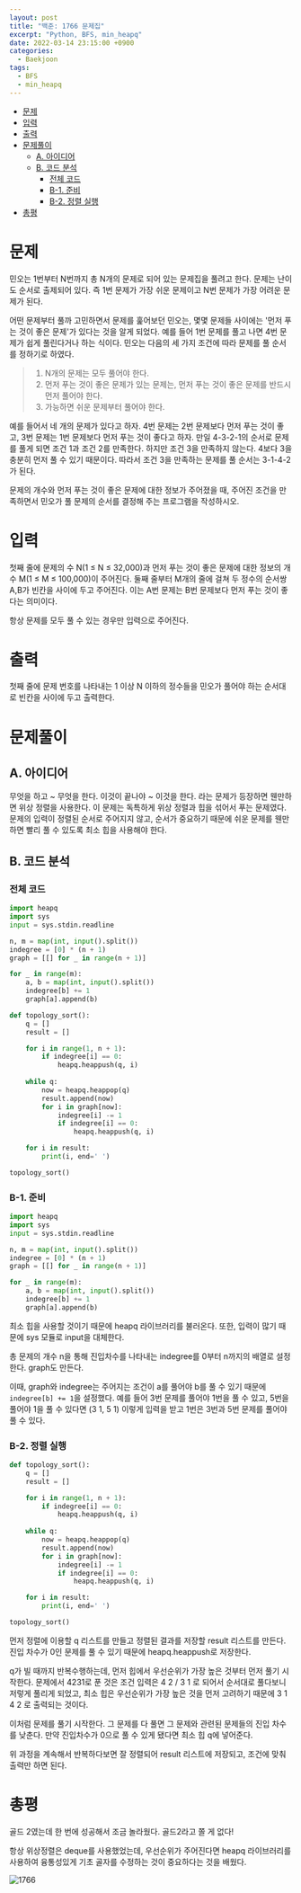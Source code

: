 ```yaml
---
layout: post
title: "백준: 1766 문제집"
excerpt: "Python, BFS, min_heapq"
date: 2022-03-14 23:15:00 +0900
categories:
  - Baekjoon
tags:
  - BFS
  - min_heapq
---
```


- [문제](#문제)
- [입력](#입력)
- [출력](#출력)
- [문제풀이](#문제풀이)
  - [A. 아이디어](#a-아이디어)
  - [B. 코드 분석](#b-코드-분석)
    - [전체 코드](#전체-코드)
    - [B-1. 준비](#b-1-준비)
    - [B-2. 정렬 실행](#b-2-정렬-실행)
- [총평](#총평)

# 문제

민오는 1번부터 N번까지 총 N개의 문제로 되어 있는 문제집을 풀려고 한다. 문제는 난이도 순서로 출제되어 있다. 즉 1번 문제가 가장 쉬운 문제이고 N번 문제가 가장 어려운 문제가 된다.

어떤 문제부터 풀까 고민하면서 문제를 훑어보던 민오는, 몇몇 문제들 사이에는 '먼저 푸는 것이 좋은 문제'가 있다는 것을 알게 되었다. 예를 들어 1번 문제를 풀고 나면 4번 문제가 쉽게 풀린다거나 하는 식이다. 민오는 다음의 세 가지 조건에 따라 문제를 풀 순서를 정하기로 하였다.

> 1. N개의 문제는 모두 풀어야 한다.  
> 2. 먼저 푸는 것이 좋은 문제가 있는 문제는, 먼저 푸는 것이 좋은 문제를 반드시 먼저 풀어야 한다.  
> 3. 가능하면 쉬운 문제부터 풀어야 한다.  

예를 들어서 네 개의 문제가 있다고 하자. 4번 문제는 2번 문제보다 먼저 푸는 것이 좋고, 3번 문제는 1번 문제보다 먼저 푸는 것이 좋다고 하자. 만일 4-3-2-1의 순서로 문제를 풀게 되면 조건 1과 조건 2를 만족한다. 하지만 조건 3을 만족하지 않는다. 4보다 3을 충분히 먼저 풀 수 있기 때문이다. 따라서 조건 3을 만족하는 문제를 풀 순서는 3-1-4-2가 된다.

문제의 개수와 먼저 푸는 것이 좋은 문제에 대한 정보가 주어졌을 때, 주어진 조건을 만족하면서 민오가 풀 문제의 순서를 결정해 주는 프로그램을 작성하시오.

# 입력

첫째 줄에 문제의 수 N(1 ≤ N ≤ 32,000)과 먼저 푸는 것이 좋은 문제에 대한 정보의 개수 M(1 ≤ M ≤ 100,000)이 주어진다. 둘째 줄부터 M개의 줄에 걸쳐 두 정수의 순서쌍 A,B가 빈칸을 사이에 두고 주어진다. 이는 A번 문제는 B번 문제보다 먼저 푸는 것이 좋다는 의미이다.

항상 문제를 모두 풀 수 있는 경우만 입력으로 주어진다.

# 출력

첫째 줄에 문제 번호를 나타내는 1 이상 N 이하의 정수들을 민오가 풀어야 하는 순서대로 빈칸을 사이에 두고 출력한다.

# 문제풀이

## A. 아이디어

무엇을 하고 ~ 무엇을 한다. 이것이 끝나야 ~ 이것을 한다. 라는 문제가 등장하면 웬만하면 위상 정렬을 사용한다. 이 문제는 독특하게 위상 정렬과 힙을 섞어서 푸는 문제였다. 문제의 입력이 정렬된 순서로 주어지지 않고, 순서가 중요하기 때문에 쉬운 문제를 웬만하면 빨리 풀 수 있도록 최소 힙을 사용해야 한다.

## B. 코드 분석

### 전체 코드

```python
import heapq
import sys
input = sys.stdin.readline

n, m = map(int, input().split())
indegree = [0] * (n + 1)
graph = [[] for _ in range(n + 1)]

for _ in range(m):
    a, b = map(int, input().split())
    indegree[b] += 1
    graph[a].append(b)

def topology_sort():
    q = []
    result = []

    for i in range(1, n + 1):
        if indegree[i] == 0:
            heapq.heappush(q, i)
    
    while q:
        now = heapq.heappop(q)
        result.append(now)
        for i in graph[now]:
            indegree[i] -= 1
            if indegree[i] == 0:
                heapq.heappush(q, i)

    for i in result:
        print(i, end=' ')

topology_sort()
```

### B-1. 준비

```python
import heapq
import sys
input = sys.stdin.readline

n, m = map(int, input().split())
indegree = [0] * (n + 1)
graph = [[] for _ in range(n + 1)]

for _ in range(m):
    a, b = map(int, input().split())
    indegree[b] += 1
    graph[a].append(b)
```

최소 힙을 사용할 것이기 때문에 heapq 라이브러리를 불러온다. 또한, 입력이 많기 때문에 sys 모듈로 input을 대체한다.

총 문제의 개수 n을 통해 진입차수를 나타내는 indegree를 0부터 n까지의 배열로 설정한다. graph도 만든다.

이때, graph와 indegree는 주어지는 조건이 a를 풀어야 b를 풀 수 있기 때문에 `indegree[b] += 1`을 설정했다. 예를 들어 3번 문제를 풀어야 1번을 풀 수 있고, 5번을 풀어야 1을 풀 수 있다면 (3 1, 5 1) 이렇게 입력을 받고 1번은 3번과 5번 문제를 풀어야 풀 수 있다.

### B-2. 정렬 실행

```python
def topology_sort():
    q = []
    result = []

    for i in range(1, n + 1):
        if indegree[i] == 0:
            heapq.heappush(q, i)
    
    while q:
        now = heapq.heappop(q)
        result.append(now)
        for i in graph[now]:
            indegree[i] -= 1
            if indegree[i] == 0:
                heapq.heappush(q, i)

    for i in result:
        print(i, end=' ')

topology_sort()
```

먼저 정렬에 이용할 q 리스트를 만들고 정렬된 결과를 저장할 result 리스트를 만든다. 진입 차수가 0인 문제를 풀 수 있기 때문에 heapq.heappush로 저장한다.

q가 빌 때까지 반복수행하는데, 먼저 힙에서 우선순위가 가장 높은 것부터 먼저 풀기 시작한다. 문제에서 4231로 푼 것은 조건 입력은 4 2 / 3 1 로 되어서 순서대로 풀다보니 저렇게 풀리게 되었고, 최소 힙은 우선순위가 가장 높은 것을 먼저 고려하기 때문에 3 1 4 2 로 출력되는 것이다.

이처럼 문제를 풀기 시작한다. 그 문제를 다 풀면 그 문제와 관련된 문제들의 진입 차수를 낮춘다. 만약 진입차수가 0으로 풀 수 있게 됐다면 최소 힙 q에 넣어준다.

위 과정을 계속해서 반복하다보면 잘 정렬되어 result 리스트에 저장되고, 조건에 맞춰 출력만 하면 된다.

# 총평

골드 2였는데 한 번에 성공해서 조금 놀라웠다. 골드2라고 쫄 게 없다!

항상 위상정렬은 deque를 사용했었는데, 우선순위가 주어진다면 heapq 라이브러리를 사용하여 융통성있게 기초 골자를 수정하는 것이 중요하다는 것을 배웠다.

![1766](https://user-images.githubusercontent.com/83271772/158200586-dba6209b-3f3e-4745-be1f-9720f4abf87f.PNG)